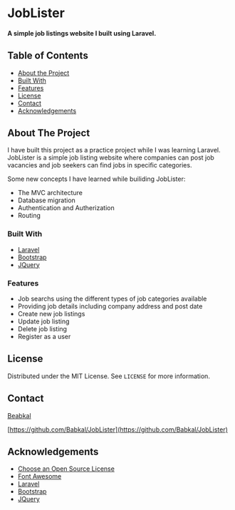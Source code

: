 # JobLister
#### A simple job listings website I built using Laravel.

## Table of Contents

* [About the Project](#about-the-project)
* [Built With](#built-with)
* [Features](#features)
* [License](#license)
* [Contact](#contact)
* [Acknowledgements](#acknowledgements)



<!-- ABOUT THE PROJECT -->
## About The Project

I have built this project as a practice project while I was learning Laravel. JobLister is a simple job listing website where companies can post job vacancies and job seekers can find jobs in specific categories.

Some new concepts I have learned while builiding JobLister:
* The MVC architecture
* Database migration
* Authentication and Autherization
* Routing

### Built With
* [Laravel](https://laravel.com)
* [Bootstrap](https://getbootstrap.com)
* [JQuery](https://jquery.com)

### Features
* Job searchs using the different types of job categories available
* Providing job details including company address and post date
* Create new job listings
* Update job listing
* Delete job listing
* Register as a user
## License

Distributed under the MIT License. See `LICENSE` for more information.

<!-- CONTACT -->
## Contact

[Beabkal](https://twitter.com/bab_kal)

[https://github.com/Babkal/JobLister](https://github.com/Babkal/JobLister)

## Acknowledgements

* [Choose an Open Source License](https://choosealicense.com)
* [Font Awesome](https://fontawesome.com)
* [Laravel](https://laravel.com)
* [Bootstrap](https://getbootstrap.com)
* [JQuery](https://jquery.com)

